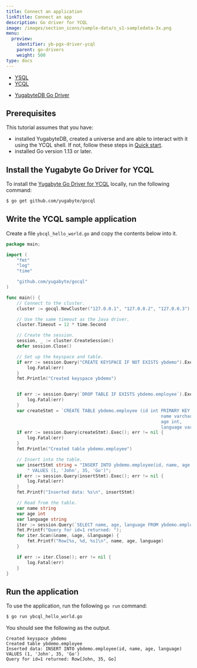```yaml
---
title: Connect an application
linkTitle: Connect an app
description: Go driver for YCQL
image: /images/section_icons/sample-data/s_s1-sampledata-3x.png
menu:
  preview:
    identifier: yb-pgx-driver-ycql
    parent: go-drivers
    weight: 500
type: docs
---
```


<div class="custom-tabs tabs-style-2">
  <ul class="tabs-name">
    <li>
      <a href="../yb-pgx/" class="nav-link">
        YSQL
      </a>
    </li>
    <li class="active">
      <a href="../ycql/" class="nav-link">
        YCQL
      </a>
    </li>
  </ul>
</div>

<ul class="nav nav-tabs-alt nav-tabs-yb">
  <li >
    <a href="../ycql/" class="nav-link active">
      <i class="icon-cassandra" aria-hidden="true"></i>
      YugabyteDB Go Driver
    </a>
  </li>
</ul>

## Prerequisites

This tutorial assumes that you have:

- installed YugabyteDB, created a universe and are able to interact with it using the YCQL shell. If not, follow these steps in [Quick start](../../../quick-start/).
- installed Go version 1.13 or later.

## Install the Yugabyte Go Driver for YCQL

To install the [Yugabyte Go Driver for YCQL](https://github.com/yugabyte/gocql) locally, run the following command:

```sh
$ go get github.com/yugabyte/gocql
```

## Write the YCQL sample application

Create a file `ybcql_hello_world.go` and copy the contents below into it.

```go
package main;

import (
    "fmt"
    "log"
    "time"

    "github.com/yugabyte/gocql"
)

func main() {
    // Connect to the cluster.
    cluster := gocql.NewCluster("127.0.0.1", "127.0.0.2", "127.0.0.3")

    // Use the same timeout as the Java driver.
    cluster.Timeout = 12 * time.Second

    // Create the session.
    session, _ := cluster.CreateSession()
    defer session.Close()

    // Set up the keyspace and table.
    if err := session.Query("CREATE KEYSPACE IF NOT EXISTS ybdemo").Exec(); err != nil {
        log.Fatal(err)
    }
    fmt.Println("Created keyspace ybdemo")


    if err := session.Query(`DROP TABLE IF EXISTS ybdemo.employee`).Exec(); err != nil {
        log.Fatal(err)
    }
    var createStmt = `CREATE TABLE ybdemo.employee (id int PRIMARY KEY,
                                                           name varchar,
                                                           age int,
                                                           language varchar)`;
    if err := session.Query(createStmt).Exec(); err != nil {
        log.Fatal(err)
    }
    fmt.Println("Created table ybdemo.employee")

    // Insert into the table.
    var insertStmt string = "INSERT INTO ybdemo.employee(id, name, age, language)" +
        " VALUES (1, 'John', 35, 'Go')";
    if err := session.Query(insertStmt).Exec(); err != nil {
        log.Fatal(err)
    }
    fmt.Printf("Inserted data: %s\n", insertStmt)

    // Read from the table.
    var name string
    var age int
    var language string
    iter := session.Query(`SELECT name, age, language FROM ybdemo.employee WHERE id = 1`).Iter()
    fmt.Printf("Query for id=1 returned: ");
    for iter.Scan(&name, &age, &language) {
        fmt.Printf("Row[%s, %d, %s]\n", name, age, language)
    }

    if err := iter.Close(); err != nil {
        log.Fatal(err)
    }
}
```

## Run the application

To use the application, run the following `go run` command:

```sh
$ go run ybcql_hello_world.go
```

You should see the following as the output.

```output
Created keyspace ybdemo
Created table ybdemo.employee
Inserted data: INSERT INTO ybdemo.employee(id, name, age, language) VALUES (1, 'John', 35, 'Go')
Query for id=1 returned: Row[John, 35, Go]
```
